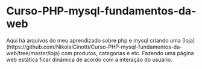 # Curso-PHP-mysql-fundamentos-da-web

<p> Aqui há arquivos do meu aprendizado sobre php e mysql criando uma [loja](https://github.com/NikolaiCinotti/Curso-PHP-mysql-fundamentos-da-web/tree/master/loja) com produtos, categorias e etc. Fazendo uma página web estática ficar dinâmica de acordo com a interação do usuário.
